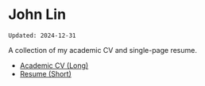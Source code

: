 # John Lin

```
Updated: 2024-12-31
```

A collection of my academic CV and single-page resume.

- [Academic CV (Long)](./academic/JOHN-LIN_CV.pdf)
- [Resume (Short)](./general/JOHN-LIN_Resume.pdf)

